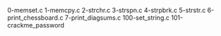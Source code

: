0-memset.c 
1-memcpy.c 
2-strchr.c 
3-strspn.c 
4-strpbrk.c 
5-strstr.c 
6-print_chessboard.c 
7-print_diagsums.c 
100-set_string.c 
101-crackme_password
